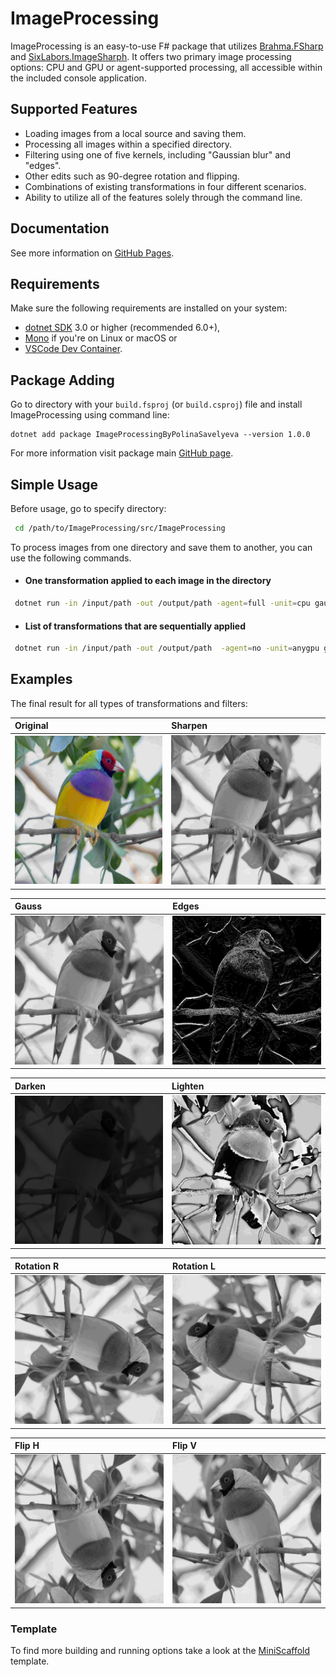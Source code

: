 # ImageProcessing

ImageProcessing is an easy-to-use F# package that utilizes [Brahma.FSharp](https://github.com/YaccConstructor/Brahma.FSharp) and [SixLabors.ImageSharph](https://github.com/SixLabors/ImageSharp). It offers two primary image processing options: CPU and GPU or agent-supported processing, all accessible within the included console application.

## Supported Features
- Loading images from a local source and saving them.
- Processing all images within a specified directory.
- Filtering using one of five kernels, including "Gaussian blur" and "edges".
- Other edits such as 90-degree rotation and flipping.
- Combinations of existing transformations in four different scenarios.
- Ability to utilize all of the features solely through the command line.

##  Documentation
See more information on [GitHub Pages](https://polinasavelyeva.github.io/ImageProcessing/).

## Requirements

Make sure the following requirements are installed on your system:

- [dotnet SDK](https://www.microsoft.com/net/download/core) 3.0 or higher (recommended 6.0+),
- [Mono](http://www.mono-project.com/) if you're on Linux or macOS
or
- [VSCode Dev Container](https://code.visualstudio.com/docs/remote/containers).

## Package Adding

Go to directory with your ``build.fsproj`` (or ``build.csproj``) file and install ImageProcessing using command line:

```shell
dotnet add package ImageProcessingByPolinaSavelyeva --version 1.0.0
```

For more information visit package main [GitHub page](https://github.com/PolinaSavelyeva/ImageProcessing/pkgs/nuget/ImageProcessing).

## Simple Usage

Before usage, go to specify directory:
```sh
 cd /path/to/ImageProcessing/src/ImageProcessing
```
To process images from one directory and save them to another, you can use the following commands.

- #### Оne transformation applied to each image in the directory
```sh
 dotnet run -in /input/path -out /output/path -agent=full -unit=cpu gauss
```
- #### List of transformations that are sequentially applied
```sh
 dotnet run -in /input/path -out /output/path  -agent=no -unit=anygpu gauss sharpen
```

##  Examples

The final result for all types of transformations and filters:

|Original|Sharpen|
|:-------|:------|
| ![image](https://raw.githubusercontent.com/PolinaSavelyeva/ImageProcessing/main/resources/david-clode-78YxP3PP05A-unsplash2.jpg)  | ![image](https://raw.githubusercontent.com/PolinaSavelyeva/ImageProcessing/main/resources/david-clode-78YxP3PP05A-unsplashSharpen.jpg) |

|Gauss|Edges|
|:-------|:------|
| ![image](https://raw.githubusercontent.com/PolinaSavelyeva/ImageProcessing/main/resources/david-clode-78YxP3PP05A-unsplashGauss.jpg) | ![image](https://raw.githubusercontent.com/PolinaSavelyeva/ImageProcessing/main/resources/david-clode-78YxP3PP05A-unsplashEdges.jpg) |

|Darken|Lighten|
|:-------|:------|
| ![image](https://raw.githubusercontent.com/PolinaSavelyeva/ImageProcessing/main/resources/david-clode-78YxP3PP05A-unsplashDarken.jpg)  | ![image](https://raw.githubusercontent.com/PolinaSavelyeva/ImageProcessing/main/resources/david-clode-78YxP3PP05A-unsplashLighten.jpg) |


|Rotation R|Rotation L|
|:-------|:------|
| ![image](https://raw.githubusercontent.com/PolinaSavelyeva/ImageProcessing/main/resources/david-clode-78YxP3PP05A-unsplashRotation.jpg) | ![image](https://raw.githubusercontent.com/PolinaSavelyeva/ImageProcessing/main/resources/david-clode-78YxP3PP05A-unsplashRotationF.jpg) |

|Flip H|Flip V|
|:-------|:------|
| ![image](https://raw.githubusercontent.com/PolinaSavelyeva/ImageProcessing/main/resources/david-clode-78YxP3PP05A-unsplashFlipF.jpg) | ![image](https://raw.githubusercontent.com/PolinaSavelyeva/ImageProcessing/main/resources/david-clode-78YxP3PP05A-unsplashFlip.jpg) |


### Template
To find more building and running options take a look at the [MiniScaffold](https://github.com/TheAngryByrd/MiniScaffold) template.
